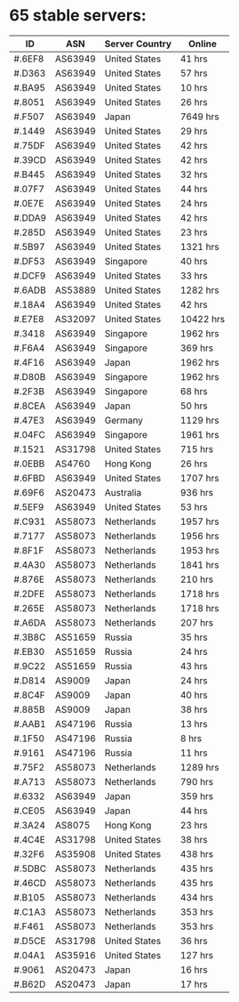 # 65 stable servers:

| ID | ASN | Server Country | Online |
| ------ | ------ | ------ | ------ |
| #.6EF8 | AS63949 | United States | 41 hrs |
| #.D363 | AS63949 | United States | 57 hrs |
| #.BA95 | AS63949 | United States | 10 hrs |
| #.8051 | AS63949 | United States | 26 hrs |
| #.F507 | AS63949 | Japan | 7649 hrs |
| #.1449 | AS63949 | United States | 29 hrs |
| #.75DF | AS63949 | United States | 42 hrs |
| #.39CD | AS63949 | United States | 42 hrs |
| #.B445 | AS63949 | United States | 32 hrs |
| #.07F7 | AS63949 | United States | 44 hrs |
| #.0E7E | AS63949 | United States | 24 hrs |
| #.DDA9 | AS63949 | United States | 42 hrs |
| #.285D | AS63949 | United States | 23 hrs |
| #.5B97 | AS63949 | United States | 1321 hrs |
| #.DF53 | AS63949 | Singapore | 40 hrs |
| #.DCF9 | AS63949 | United States | 33 hrs |
| #.6ADB | AS53889 | United States | 1282 hrs |
| #.18A4 | AS63949 | United States | 42 hrs |
| #.E7E8 | AS32097 | United States | 10422 hrs |
| #.3418 | AS63949 | Singapore | 1962 hrs |
| #.F6A4 | AS63949 | Singapore | 369 hrs |
| #.4F16 | AS63949 | Japan | 1962 hrs |
| #.D80B | AS63949 | Singapore | 1962 hrs |
| #.2F3B | AS63949 | Singapore | 68 hrs |
| #.8CEA | AS63949 | Japan | 50 hrs |
| #.47E3 | AS63949 | Germany | 1129 hrs |
| #.04FC | AS63949 | Singapore | 1961 hrs |
| #.1521 | AS31798 | United States | 715 hrs |
| #.0EBB | AS4760 | Hong Kong | 26 hrs |
| #.6FBD | AS63949 | United States | 1707 hrs |
| #.69F6 | AS20473 | Australia | 936 hrs |
| #.5EF9 | AS63949 | United States | 53 hrs |
| #.C931 | AS58073 | Netherlands | 1957 hrs |
| #.7177 | AS58073 | Netherlands | 1956 hrs |
| #.8F1F | AS58073 | Netherlands | 1953 hrs |
| #.4A30 | AS58073 | Netherlands | 1841 hrs |
| #.876E | AS58073 | Netherlands | 210 hrs |
| #.2DFE | AS58073 | Netherlands | 1718 hrs |
| #.265E | AS58073 | Netherlands | 1718 hrs |
| #.A6DA | AS58073 | Netherlands | 207 hrs |
| #.3B8C | AS51659 | Russia | 35 hrs |
| #.EB30 | AS51659 | Russia | 24 hrs |
| #.9C22 | AS51659 | Russia | 43 hrs |
| #.D814 | AS9009 | Japan | 24 hrs |
| #.8C4F | AS9009 | Japan | 40 hrs |
| #.885B | AS9009 | Japan | 38 hrs |
| #.AAB1 | AS47196 | Russia | 13 hrs |
| #.1F50 | AS47196 | Russia | 8 hrs |
| #.9161 | AS47196 | Russia | 11 hrs |
| #.75F2 | AS58073 | Netherlands | 1289 hrs |
| #.A713 | AS58073 | Netherlands | 790 hrs |
| #.6332 | AS63949 | Japan | 359 hrs |
| #.CE05 | AS63949 | Japan | 44 hrs |
| #.3A24 | AS8075 | Hong Kong | 23 hrs |
| #.4C4E | AS31798 | United States | 38 hrs |
| #.32F6 | AS35908 | United States | 438 hrs |
| #.5DBC | AS58073 | Netherlands | 435 hrs |
| #.46CD | AS58073 | Netherlands | 435 hrs |
| #.B105 | AS58073 | Netherlands | 434 hrs |
| #.C1A3 | AS58073 | Netherlands | 353 hrs |
| #.F461 | AS58073 | Netherlands | 353 hrs |
| #.D5CE | AS31798 | United States | 36 hrs |
| #.04A1 | AS35916 | United States | 127 hrs |
| #.9061 | AS20473 | Japan | 16 hrs |
| #.B62D | AS20473 | Japan | 17 hrs |

